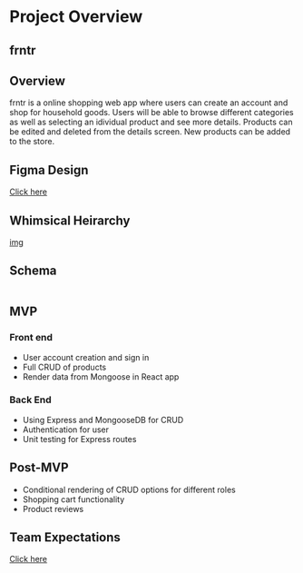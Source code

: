 # Project Overview

## frntr

## Overview

frntr is a online shopping web app where users can create an account and shop for household goods. Users will be able to browse different categories as well as selecting an idividual product and see more details. Products can be edited and deleted from the details screen. New products can be added to the store. 

## Figma Design

[Click here](https://www.figma.com/file/Zn8boSzN5IspjvbErFW3g9/Home-Decor-P3?node-id=0%3A1)

## Whimsical Heirarchy

[img](https://i.imgur.com/MbNe6GI.png)

## Schema
```

```

## MVP

### Front end
- User account creation and sign in
- Full CRUD of products
- Render data from Mongoose in React app

### Back End
- Using Express and MongooseDB for CRUD
- Authentication for user
- Unit testing for Express routes

## Post-MVP
- Conditional rendering of CRUD options for different roles
- Shopping cart functionality
- Product reviews

## Team Expectations

[Click here](url)
